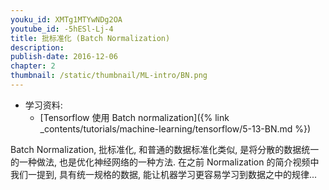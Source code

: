 ```yaml
---
youku_id: XMTg1MTYwNDg2OA
youtube_id: -5hESl-Lj-4
title: 批标准化 (Batch Normalization)
description:  
publish-date: 2016-12-06
chapter: 2
thumbnail: /static/thumbnail/ML-intro/BN.png
---
```

* 学习资料: 
  * [Tensorflow 使用 Batch normalization]({% link _contents/tutorials/machine-learning/tensorflow/5-13-BN.md %})

Batch Normalization, 批标准化, 和普通的数据标准化类似, 
是将分散的数据统一的一种做法, 也是优化神经网络的一种方法. 
在之前 Normalization 的简介视频中我们一提到, 具有统一规格的数据, 能让机器学习更容易学习到数据之中的规律...
